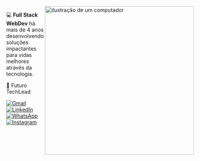 <img src="https://raw.githubusercontent.com/MicaelliMedeiros/micaellimedeiros/master/image/computer-illustration.png" alt="ilustração de um computador" min-width="400px" max-width="400px" width="400px" align="right">

<p align="left"> 
  💻 <b>Full Stack WebDev</b> há mais de 4 anos desenvolvendo soluções impactantes para vidas melhores através da tecnologia.
</p>

<p>🚀 Futuro TechLead </p>

<p align="left">
  <a href="mailto:eltonleao.dev@gmail.com" title="Gmail">
  <img src="https://img.shields.io/badge/-Gmail-FF0000?style=flat-square&labelColor=FF0000&logo=gmail&logoColor=white&link=eltonleao.dev@gmail.com" alt="Gmail"/></a>

  <a href="https://www.linkedin.com/in/elton-leao/" title="LinkedIn">
  <img src="https://img.shields.io/badge/-Linkedin-0e76a8?style=flat-square&logo=Linkedin&logoColor=white&link=https://www.linkedin.com/in/elton-leao/" alt="LinkedIn"/></a>

  <a href="https://api.whatsapp.com/send?phone=5524988457461" title="WhatsApp">
  <img src="https://img.shields.io/badge/-WhatsApp-25d366?style=flat-square&labelColor=25d366&logo=whatsapp&logoColor=white&link=https://api.whatsapp.com/send?phone=5524988457461" alt="WhatsApp"/></a>

  <a href="https://www.instagram.com/eltonleao.dev/" title="Instagram">
  <img src="https://img.shields.io/badge/-Instagram-DF0174?style=flat-square&labelColor=DF0174&logo=instagram&logoColor=white&link=https://www.instagram.com/eltonleao.dev/" alt="Instagram"/></a>
</p>
